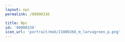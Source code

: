 ```yaml
---
layout: npc
permalink: /90000336

title: Npc
id: '90000336'
icon_url: 'portrait/mob/21000266_m_larvagreen_p.png'
---
```

